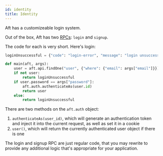 ```yaml
---
id: identity
title: Identity
---
```


Aft has a customizeable login system.

Out of the box, Aft has two [RPCs](rpcs): `login` and `signup`.

The code for each is very short. Here's login:

```python
loginUnsuccessful = {"code": "login-error", "message": "login unsuccessful"}

def main(aft, args):
    user = aft.api.findOne("user", {"where": {"email": args["email"]}})
    if not user:
        return loginUnsuccessful
    if user.password == args["password"]:
        aft.auth.authenticateAs(user.id)
        return user
    else:
        return loginUnsuccessful
```

There are two methods on the `aft.auth` object: 

1. `authenticateAs(user_id)`, which will generate an authentication token and inject it into the current request, as well as set it in a cookie
2. `user()`, which will return the currently authenticated user object if there is one

The login and signup RPC are just regular code, that you may rewrite to provide any additional logic that's appropriate for your application.

